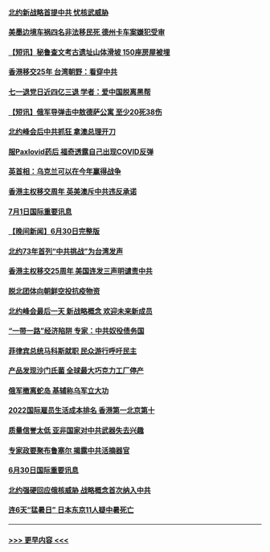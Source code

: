 #### [北约新战略首提中共 忧核武威胁](../pages/prog202/a103469681.md?t=07020601) 
#### [美墨边境车祸四名非法移民死 德州卡车案嫌犯受审](../pages/prog202/a103469677.md?t=07020601) 
#### [【短讯】秘鲁查文考古遗址山体滑坡 150座房屋被埋](../pages/prog202/a103469686.md?t=07020601) 
#### [香港移交25年 台湾朝野：看穿中共](../pages/prog202/a103469668.md?t=07020601) 
#### [七一退党日近四亿三退 学者：爱中国脱离黑帮](../pages/prog202/a103469666.md?t=07020601) 
#### [【短讯】俄军导弹击中敖德萨公寓 至少20死38伤](../pages/prog202/a103469674.md?t=07020601) 
#### [北约峰会后中共抓狂 拿澳总理开刀](../pages/prog202/a103469336.md?t=07020601) 
#### [服Paxlovid药后 福奇透露自己出现COVID反弹](../pages/prog202/a103469331.md?t=07020601) 
#### [英首相：乌克兰可以在今年赢得战争](../pages/prog202/a103469324.md?t=07020601) 
#### [香港主权移交周年 英美澳斥中共违反承诺](../pages/prog202/a103469299.md?t=07020601) 
#### [7月1日国际重要讯息](../pages/prog202/a103469297.md?t=07020601) 
#### [【晚间新闻】6月30日完整版](../pages/prog202/a103469054.md?t=07020601) 
#### [北约73年首列“中共挑战”为台湾发声](../pages/prog202/a103469095.md?t=07020601) 
#### [香港主权移交25周年 美国连发三声明谴责中共](../pages/prog202/a103469052.md?t=07020601) 
#### [脱北团体向朝鲜空投抗疫物资](../pages/prog202/a103468867.md?t=07020601) 
#### [北约峰会最后一天 新战略概念 欢迎未来新成员](../pages/prog202/a103468877.md?t=07020601) 
#### [“一带一路”经济陷阱 专家：中共奴役债务国](../pages/prog202/a103468865.md?t=07020601) 
#### [菲律宾总统马科斯就职 民众游行呼吁民主](../pages/prog202/a103468863.md?t=07020601) 
#### [产品发现沙门氏菌 全球最大巧克力工厂停产](../pages/prog202/a103468737.md?t=07020601) 
#### [俄军撤离蛇岛 基辅称乌军立大功](../pages/prog202/a103468727.md?t=07020601) 
#### [2022国际雇员生活成本排名 香港第一北京第十](../pages/prog202/a103468597.md?t=07020601) 
#### [质量信誉太低 亚非国家对中共武器失去兴趣](../pages/prog202/a103468601.md?t=07020601) 
#### [专家政要聚布鲁塞尔 揭露中共活摘器官](../pages/prog202/a103468570.md?t=07020601) 
#### [6月30日国际重要讯息](../pages/prog202/a103468563.md?t=07020601) 
#### [北约强硬回应俄核威胁 战略概念首次纳入中共](../pages/prog202/a103468586.md?t=07020601) 
#### [连6天“猛暑日” 日本东京11人疑中暑死亡](../pages/prog202/a103468467.md?t=07020601) 

----
#### [ >>> 更早内容 <<< ](../indexes/prog202-earlier.md)
